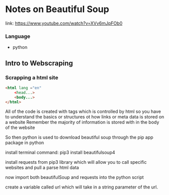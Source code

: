 # Notes on Beautiful Soup
link: https://www.youtube.com/watch?v=XVv6mJpFOb0

### Language
- python

## Intro to Webscraping

### Scrapping a html site
 
```html
<html lang ="en"
    <head...>
    <body...>
</html>
```
All of the code is created with tags which is controlled by html so you have to understand the basics or structures ot how links or meta data is stored on a website
Remember the majority of information is stored with in the body of the website

So then python is used to download beautiful soup through the pip app package in python 

install terminal command: pip3 install beautifulsoup4

install requests from pip3 library which will allow you to call specific websites and pull a parse html data

now import both beautifulSoup and requests into the python script

create a variable called url which will take in a string parameter of the url.





